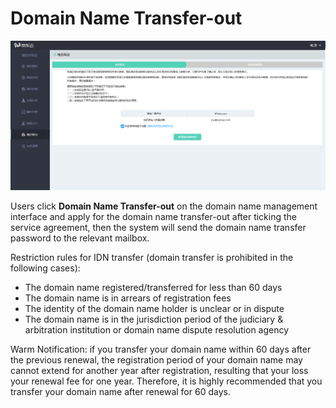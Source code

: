 # Domain Name Transfer-out

![image](https://github.com/jdcloudcom/cn/blob/edit/documentation/Domain-Name-&-License/Image-Domain/zhuanchu1.png)

Users click **Domain Name Transfer-out** on the domain name management interface and apply for the domain name transfer-out after ticking the service agreement, then the system will send the domain name transfer password to the relevant mailbox.

Restriction rules for IDN transfer (domain transfer is prohibited in the following cases):
- The domain name registered/transferred for less than 60 days
- The domain name is in arrears of registration fees
- The identity of the domain name holder is unclear or in dispute
- The domain name is in the jurisdiction period of the judiciary & arbitration institution or domain name dispute resolution agency

Warm Notification: if you transfer your domain name within 60 days after the previous renewal, the registration period of your domain name may cannot extend for another year after registration, resulting that your loss your renewal fee for one year. Therefore, it is highly recommended that you transfer your domain name after renewal for 60 days.

